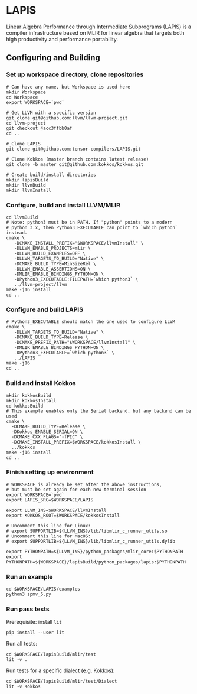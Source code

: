 # LAPIS

Linear Algebra Performance through Intermediate Subprograms (LAPIS) is a compiler infrastructure based on MLIR for linear algebra that targets both high productivity and performance portability.

## Configuring and Building

### Set up workspace directory, clone repositories
```
# Can have any name, but Workspace is used here
mkdir Workspace
cd Workspace
export WORKSPACE=`pwd`

# Get LLVM with a specific version
git clone git@github.com:llvm/llvm-project.git
cd llvm-project
git checkout 4acc3ffbb0af
cd ..

# Clone LAPIS
git clone git@github.com:tensor-compilers/LAPIS.git

# Clone Kokkos (master branch contains latest release)
git clone -b master git@github.com:kokkos/kokkos.git

# Create build/install directories
mkdir lapisBuild
mkdir llvmBuild
mkdir llvmInstall
```
### Configure, build and install LLVM/MLIR
```
cd llvmBuild
# Note: python3 must be in PATH. If "python" points to a modern
# python 3.x, then Python3_EXECUTABLE can point to `which python` instead.
cmake \
   -DCMAKE_INSTALL_PREFIX="$WORKSPACE/llvmInstall" \
   -DLLVM_ENABLE_PROJECTS=mlir \
   -DLLVM_BUILD_EXAMPLES=OFF \
   -DLLVM_TARGETS_TO_BUILD="Native" \
   -DCMAKE_BUILD_TYPE=MinSizeRel \
   -DLLVM_ENABLE_ASSERTIONS=ON \
   -DMLIR_ENABLE_BINDINGS_PYTHON=ON \
   -DPython3_EXECUTABLE:FILEPATH=`which python3` \
   ../llvm-project/llvm
make -j16 install
cd ..
```
### Configure and build LAPIS
```
# Python3_EXECUTABLE should match the one used to configure LLVM
cmake \
   -DLLVM_TARGETS_TO_BUILD="Native" \
   -DCMAKE_BUILD_TYPE=Release \
   -DCMAKE_PREFIX_PATH="$WORKSPACE/llvmInstall" \
   -DMLIR_ENABLE_BINDINGS_PYTHON=ON \
   -DPython3_EXECUTABLE=`which python3` \
   ../LAPIS
make -j16
cd ..
```

### Build and install Kokkos
```
mkdir kokkosBuild
mkdir kokkosInstall
cd kokkosBuild
# This example enables only the Serial backend, but any backend can be used
cmake \
  -DCMAKE_BUILD_TYPE=Release \
  -DKokkos_ENABLE_SERIAL=ON \
  -DCMAKE_CXX_FLAGS="-fPIC" \
  -DCMAKE_INSTALL_PREFIX=$WORKSPACE/kokkosInstall \
  ../kokkos
make -j16 install
cd ..
```

### Finish setting up environment
```
# WORKSPACE is already be set after the above instructions,
# but must be set again for each new terminal session
export WORKSPACE=`pwd`
export LAPIS_SRC=$WORKSPACE/LAPIS

export LLVM_INS=$WORKSPACE/llvmInstall
export KOKKOS_ROOT=$WORKSPACE/kokkosInstall

# Uncomment this line for Linux:
# export SUPPORTLIB=${LLVM_INS}/lib/libmlir_c_runner_utils.so
# Uncomment this line for MacOS:
# export SUPPORTLIB=${LLVM_INS}/lib/libmlir_c_runner_utils.dylib

export PYTHONPATH=${LLVM_INS}/python_packages/mlir_core:$PYTHONPATH
export PYTHONPATH=${WORKSPACE}/lapisBuild/python_packages/lapis:$PYTHONPATH
```
### Run an example
```
cd $WORKSPACE/LAPIS/examples
python3 spmv_5.py
```
### Run pass tests
Prerequisite: install ``lit``
```
pip install --user lit
```
Run all tests:
```
cd $WORKSPACE/lapisBuild/mlir/test
lit -v .
```
Run tests for a specific dialect (e.g. Kokkos):
```
cd $WORKSPACE/lapisBuild/mlir/test/Dialect
lit -v Kokkos
```

<!--
TODO: for when torch-mlir support is restored

#export TORCH_MLIR_SRC=/home/knliege/dev/llvm-kokkos/torch-mlir-kokkos
#export TORCH_MLIR_INS=/home/knliege/local/torch-mlir
#export PYTHONPATH=${TORCH_MLIR_INS}/python_packages/torch_mlir:$PYTHONPATH
-->

